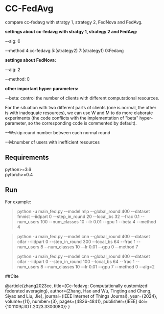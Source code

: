 # CC-FedAvg

compare cc-fedavg with stratgy 1, strategy 2, FedNova and FedAvg.

**settings about cc-fedavg with stratgy 1, strategy 2 and FedAvg:**

--alg:
0

--method 
4:cc-fedavg
5:(strategy2) 
7:(strategy1)
0:Fedavg

**settings about FedNova:**

--alg:
2

--method:
0

**other important hyper-parameters:**

--beta: control the number of clients with different computational resources.

For the situation with two different parts of clients (one is normal, the other is with inadequate resources),
we can use W and M to do more elaborate experiments (the code conflicts with the implementation of "beta" hyper-parameter, so the corresponding code is commented by default).

--W:skip round number between each normal round

--M:number of users with inefficient resources


## Requirements
python>=3.6  
pytorch>=0.4

## Run


For example:
> python -u  main_fed.py --model mlp --global_round 400 --dataset fmnist --iidpart 0 --step_in_round 20 --local_bs 32 --frac 0.1 --num_users 100 --num_classes 10 --lr 0.01 --gpu 1 --beta 4 --method 4

> python -u  main_fed.py --model cnn --global_round 400 --dataset cifar --iidpart 0 --step_in_round 300 --local_bs 64 --frac 1 --num_users 8 --num_classes 10 --lr 0.01 --gpu 0 --method 7
>
>python -u  main_fed.py --model cnn --global_round 400 --dataset cifar --iidpart 0 --step_in_round 100 --local_bs 64 --frac 1 --num_users 8 --num_classes 10 --lr 0.01 --gpu 7 --method 0 --alg=2
>

##Cite

@article{zhang2023cc,
  title={Cc-fedavg: Computationally customized federated averaging},
  author={Zhang, Hao and Wu, Tingting and Cheng, Siyao and Liu, Jie},
  journal={IEEE Internet of Things Journal},
  year={2024},
  volume={11},
  number={3},
  pages={4826-4841},
  publisher={IEEE}
  doi={10.1109/JIOT.2023.3300080}}
}